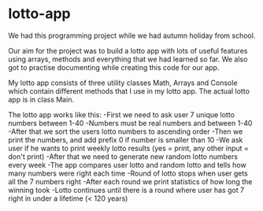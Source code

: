 # lotto-app

We had this programming project while we had autumn holiday from school.

Our aim for the project was to build a lotto app with lots of  useful features using arrays, methods and everything that we had learned so far. We also got to practise documenting while creating this code for our app.

My lotto app consists of three utility classes Math, Arrays and Console which contain different methods that I use in my lotto app. The actual lotto app is in class Main.

The lotto app works like this:
-First we need to ask user 7 unique lotto numbers between 1-40
-Numbers must be real numbers and between 1-40
-After that we sort the users lotto numbers to ascending order
-Then we print the numbers, and add prefix 0 if number is smaller than 10
-We ask user if he wants to print weekly lotto results (yes = print, any other input = don't print)
-After that we need to generate new random lotto numbers every week
-The app compares user lotto and random lotto and tells how many numbers were right each time
-Round of lotto stops when user gets all the 7 numbers right
-After each round we print statistics of how long the winning took
-Lotto continues until there is a round where user has got 7 right in under a lifetime (< 120 years)
